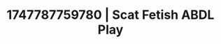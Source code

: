 ---
categories:
- Natural curves
- Erotic adventure
- Erogenous zones
- Ethereal kink
- Authentic sex
image: /assets/images/1747787759780.jpg
layout: post
seo:
  description: Featured content with exclusive Scat Fetish, ABDL Play. HD images available.
  keywords: Scat Fetish, ABDL Play
  og_image: /assets/images/1747787759780.jpg
  schema_type: VisualArtwork
tags:
- ABDL Play
- '#1747787759780'
- Scat Fetish
title: 1747787759780 | Scat Fetish ABDL Play
---